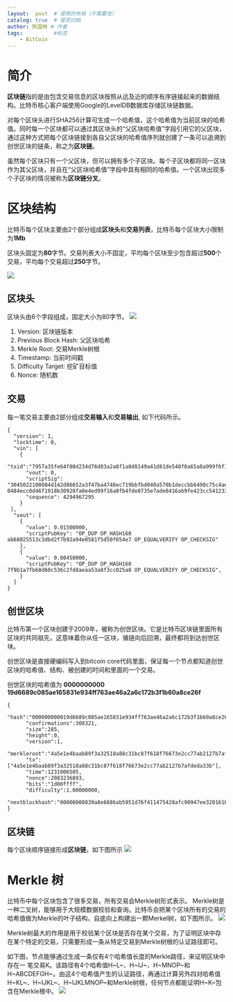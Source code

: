```yaml
---
layout:  post  # 使用的布局（不需要改）
catalog: true  # 是否归档
author: 陈国林 # 作者
tags:          #标签
    - BitCoin
---
```



# 简介
**区块链**指的是由包含交易信息的区块按照从远及近的顺序有序链接起来的数据结构。比特币核心客户端使用Google的LevelDB数据库存储区块链数据。

对每个区块头进行SHA256计算可生成一个哈希值，这个哈希值为当前区块的哈希值。同时每一个区块都可以通过其区块头的“父区块哈希值”字段引用它的父区块，通过这种方式把每个区块链接到各自父区块的哈希值序列就创建了一条可以追溯到创世区块的链条，称之为**区块链**。

虽然每个区块只有一个父区块，但可以拥有多个子区块。每个子区块都将同一区块作为其父区块，并且在“父区块哈希值”字段中具有相同的哈希值。一个区块出现多个子区块的情况被称为**区块链分叉**。

# 区块结构
比特币每个区块主要由2个部分组成**区块头**和**交易列表**，比特币每个区块大小限制为**1Mb**

区块头固定为**80**字节。交易列表大小不固定，平均每个区块至少包含超过**500**个交易，平均每个交易超过**250**字节。

![](http://upload-images.jianshu.io/upload_images/1785959-617a257f2a6b7fa3.png?imageMogr2/auto-orient/strip%7CimageView2/2/w/1240)

## 区块头
区块头由6个字段组成，固定大小为80字节。
![](http://upload-images.jianshu.io/upload_images/1785959-d37ba521d84f086e.png?imageMogr2/auto-orient/strip%7CimageView2/2/w/1240)

1. Version: 区块链版本
2. Previous Block Hash: 父区块哈希
3. Merkle Root: 交易Merkle树根
4. Timestamp: 当前时间戳
5. Difficulty Target: 挖矿目标值
6. Nonce: 随机数

## 交易
每一笔交易主要由2部分组成**交易输入**和**交易输出**, 如下代码所示。
```
{
  "version": 1,
  "locktime": 0,
  "vin": [
    {
      "txid":"7957a35fe64f80d234d76d83a2a8f1a0d8149a41d81de548f0a65a8a999f6f18",
      "vout": 0,
      "scriptSig": "3045022100884d142d86652a3f47ba4746ec719bbfbd040a570b1deccbb6498c75c4ae24cb02204b9f039ff08df09cbe9f6addac960298cad530a863ea8f53982c09db8f6e3813[ALL] 0484ecc0d46f1918b30928fa0e4ed99f16a0fb4fde0735e7ade8416ab9fe423cc5412336376789d172787ec3457eee41c04f4938de5cc17b4a10fa336a8d752adf",
      "sequence": 4294967295
    }
 ],
  "vout": [
    {
      "value": 0.01500000,
      "scriptPubKey": "OP_DUP OP_HASH160 ab68025513c3dbd2f7b92a94e0581f5d50f654e7 OP_EQUALVERIFY OP_CHECKSIG"
    },
    {
      "value": 0.08450000,
      "scriptPubKey": "OP_DUP OP_HASH160 7f9b1a7fb68d60c536c2fd8aeaa53a8f3cc025a8 OP_EQUALVERIFY OP_CHECKSIG",
    }
  ]
}
```

## 创世区块
比特币第一个区块创建于2009年，被称为创世区块。它是比特币区块链里面所有区块的共同祖先，这意味着你从任一区块，循链向后回溯，最终都将到达创世区块。

创世区块是直接硬编码写入到bitcoin core代码里面，保证每一个节点都知道创世区块的哈希值、结构、被创建的时间和里面的一个交易。

创世区块的哈希值为
**0000000000 19d6689c085ae165831e934ff763ae46a2a6c172b3f1b60a8ce26f**

```
{      
      "hash":"000000000019d6689c085ae165831e934ff763ae46a2a6c172b3f1b60a8ce26f",
      "confirmations":308321,
      "size":285,
      "height":0,
      "version":1,     
      "merkleroot":"4a5e1e4baab89f3a32518a88c31bc87f618f76673e2cc77ab2127b7afdeda33b",
      "tx":["4a5e1e4baab89f3a32518a88c31bc87f618f76673e2cc77ab2127b7afdeda33b"],
      "time":1231006505,
      "nonce":2083236893,
      "bits":"1d00ffff",
      "difficulty":1.00000000,
      "nextblockhash":"00000000839a8e6886ab5951d76f411475428afc90947ee320161bbf18eb6048"
}
```

## 区块链
每个区块顺序链接形成**区块链**，如下图所示
![](http://upload-images.jianshu.io/upload_images/1785959-778f551c409faeba.png?imageMogr2/auto-orient/strip%7CimageView2/2/w/1240)

# Merkle 树
比特币中每个区块包含了很多交易，所有交易会Merkle树形式表示。
Merkle树是一种二叉树，能够用于大规模数据校验和查询。比特币会把某个区块所有的交易的哈希值做为Merkle的叶子结构，自底向上构建出一颗Merkel树，如下图所示。
![](http://upload-images.jianshu.io/upload_images/1785959-b1008e063f6007dd.png?imageMogr2/auto-orient/strip%7CimageView2/2/w/1240)

Merkle树最大的作用是用于校验某个区块是否存在某个交易，为了证明区块中存在某个特定的交易，只需要形成一条从特定交易到Merkle树根的认证路径即可。

如下图，节点能够通过生成一条仅有4个哈希值长度的Merkle路径，来证明区块中存在一 笔交易K。该路径有4个哈希值H~L~、H~IJ~、H~MNOP~和H~ABCDEFGH~。由这4个哈希值产生的认证路径，再通过计算另外四对哈希值H~KL~、H~IJKL~、H~IJKLMNOP~和Merkle树根，任何节点都能证明H~K~包含在Merkle根中。
![](http://upload-images.jianshu.io/upload_images/1785959-ae838cf905db704d.png?imageMogr2/auto-orient/strip%7CimageView2/2/w/1240)



